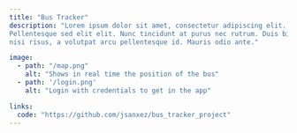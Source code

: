 ```yaml
---
title: "Bus Tracker"
description: "Lorem ipsum dolor sit amet, consectetur adipiscing elit.
Pellentesque sed elit elit. Nunc tincidunt at purus nec rutrum. Duis bibendum
nisi risus, a volutpat arcu pellentesque id. Mauris odio ante."

image:
  - path: "/map.png"
    alt: "Shows in real time the position of the bus"
  - path: '/login.png'
    alt: "Login with credentials to get in the app"

links:
  code: "https://github.com/jsanxez/bus_tracker_project"
---
```

